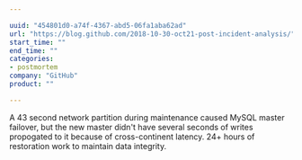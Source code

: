 ```yaml
---

uuid: "454801d0-a74f-4367-abd5-06fa1aba62ad"
url: "https://blog.github.com/2018-10-30-oct21-post-incident-analysis/"
start_time: ""
end_time: ""
categories:
- postmortem
company: "GitHub"
product: ""

---
```


A 43 second network partition during maintenance caused MySQL master failover, but the new master didn't have several seconds of writes propogated to it because of cross-continent latency.  24+ hours of restoration work to maintain data integrity.
